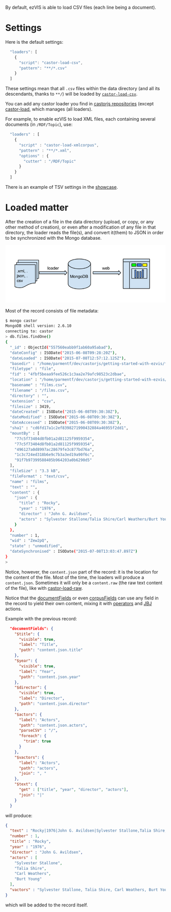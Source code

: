 By default, ezVIS is able to load CSV files (each line being a document).

# Settings

Here is the default settings:

```javascript
  "loaders": [
    {
      "script": "castor-load-csv",
      "pattern": "**/*.csv"
    }
  ]
```

These settings mean that all `.csv` files within the data directory (and all
its descendants, thanks to `**/`) will be loaded by
[`castor-load-csv`](https://github.com/castorjs/castor-load-csv).

You can add any castor loader you find in
[castorjs repositories](https://github.com/castorjs?query=castor-load)
(except [castor-load](https://github.com/castorjs/castor-load), which manages
(all loaders).

For example, to enable ezVIS to load XML files, each containing several
documents (in `/RDF/Topic`), use:

```javascript
  "loaders" : [
    {
      "script" : "castor-load-xmlcorpus",
      "pattern" : "**/*.xml",
      "options" : {
        "cutter" : "/RDF/Topic"
      }
    }
  ]
```

There is an example of TSV settings in the 
[showcase](https://github.com/madec-project/showcase).

# Loaded matter

After the creation of a file in the data directory (upload, or copy, or any other method of creation), or even after a modification of any file in that directory, the loader reads the file(s), and convert it(them) to JSON in order to be synchronized with the Mongo database.

![Principle for laoding and visualizing data with ezVIS](img/ezvis_files.png)

Most of the record consists of file metadata:

```bash
$ mongo castor
MongoDB shell version: 2.6.10
connecting to: castor
> db.films.findOne()
{
  "_id" : ObjectId("557560eabb9f1ab60a95abad"),
  "dateConfig" : ISODate("2015-06-08T09:28:20Z"),
  "dateLoaded" : ISODate("2015-07-08T12:57:12.125Z"),
  "basedir" : "/home/parmentf/dev/castorjs/getting-started-with-ezvis/films",
  "filetype" : "file",
  "fid" : "4fbf5beaa9fee526c1c3aa2e79afc98523c2dbae",
  "location" : "/home/parmentf/dev/castorjs/getting-started-with-ezvis/films/films.csv",
  "basename" : "films.csv",
  "filename" : "/films.csv",
  "directory" : "",
  "extension" : "csv",
  "filesize" : 3419,
  "dateCreated" : ISODate("2015-06-08T09:30:38Z"),
  "dateModified" : ISODate("2015-06-08T09:30:38Z"),
  "dateAccessed" : ISODate("2015-06-08T09:30:38Z"),
  "sha1" : "cd6fd17a1c2ef8398271990432884a46955f2dd1",
  "mountBy" : [
    "77c5f73404d8fb01a2d81125f9959354",
    "77c5f73404d8fb01a2d81125f9959354",
    "496127a0d8997ac28679fe3c877bd76a",
    "1c3c724ed318b6e9c7b3a3ed19a90f6c",
    "91f7b97399588405b964203a0b6290d5"
  ],
  "fileSize" : "3.3 kB",
  "fileFormat" : "text/csv",
  "name" : "films",
  "text" : "",
  "content" : {
    "json" : {
      "title" : "Rocky",
      "year" : "1976",
      "director" : "John G. Avildsen",
      "actors" : "Sylvester Stallone/Talia Shire/Carl Weathers/Burt Young"
    }
  },
  "number" : 1,
  "wid" : "Zew2pQ",
  "state" : "unmodified",
  "dateSynchronised" : ISODate("2015-07-08T13:03:47.897Z")
}
> 
```

Notice, however, the `content.json` part of the record: it is the location for the content of the file. Most of the time, the loaders will produce a `content.json`. Sometimes it will only be a `content.raw` (the raw text content of the file), like with [castor-load-raw](https://github.com/castorjs/castor-load-raw).

Notice that the [documentFields](DocumentFields.md) or even [corpusFields](CorpusFields.md) can use any field in the record to yield their own content, mixing it with [operators](Operators.md) and [JBJ](JBJ.md) actions.

Example with the previous record:

```json
  "documentFields": {
    "$title": {
      "visible": true,
      "label": "Title",
      "path": "content.json.title"
    },
    "$year": {
      "visible": true,
      "label": "Year",
      "path": "content.json.year"
    },
    "$director": {
      "visible": true,
      "label": "Director",
      "path": "content.json.director"
    },
    "$actors": {
      "label": "Actors",
      "path": "content.json.actors",
      "parseCSV" : "/",
      "foreach": {
        "trim": true
      }
    },
    "$vactors": {
      "label": "Actors",
      "path": "actors",
      "join": ", "
    },
    "$text": {
      "get" : ["title", "year", "director", "actors"],
      "join": "|"
    }
  }
```

will produce:

```json
{
  "text" : "Rocky|1976|John G. Avildsen|Sylvester Stallone,Talia Shire,Carl Weathers,Burt Young",
  "number" : 1,
  "title" : "Rocky",
  "year" : "1976",
  "director" : "John G. Avildsen",
  "actors" : [
    "Sylvester Stallone",
    "Talia Shire",
    "Carl Weathers",
    "Burt Young"
  ],
  "vactors" : "Sylvester Stallone, Talia Shire, Carl Weathers, Burt Young",
}
```

which will be added to the record itself.
